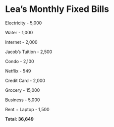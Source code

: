 # Lea’s Monthly Fixed Bills

Electricity - 5,000

Water - 1,000

Internet - 2,000

Jacob’s Tuition - 2,500

Condo - 2,100

Netflix - 549

Credit Card - 2,000

Grocery - 15,000

Business - 5,000

Rent + Laptop - 1,500

**Total: 36,649**

